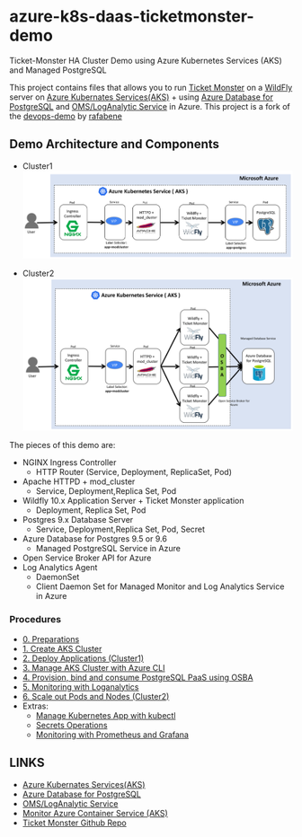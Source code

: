 # azure-k8s-daas-ticketmonster-demo
Ticket-Monster HA Cluster Demo using Azure Kubernetes Services (AKS) and Managed PostgreSQL

This project contains files that allows you to run [Ticket Monster](https://developers.redhat.com/ticket-monster/) on a [WildFly](http://www.wildfly.org/) server on [Azure Kubernates Services(AKS)](https://docs.microsoft.com/en-us/azure/aks/) + using [Azure Database for PostgreSQL](https://docs.microsoft.com/en-us/azure/postgresql/) and [OMS/LogAnalytic Service](https://docs.microsoft.com/en-us/azure/log-analytics/log-analytics-containers) in Azure. This project is a fork of the [devops-demo](https://github.com/rafabene/devops-demo) by [rafabene](https://github.com/rafabene)

## Demo Architecture and Components
- Cluster1
![](images/azure-k8s-cluster1.png)

- Cluster2
![](images/azure-k8s-cluster2.png)

The pieces of this demo are:

- NGINX Ingress Controller
    - HTTP Router (Service, Deployment, ReplicaSet, Pod)
- Apache HTTPD + mod_cluster
    - Service, Deployment,Replica Set, Pod
- Wildfly 10.x Application Server + Ticket Monster application
    - Deployment, Replica Set, Pod
- Postgres 9.x Database Server
    - Service, Deployment,Replica Set, Pod, Secret
- Azure Database for Postgres 9.5 or 9.6
    - Managed PostgreSQL Service in Azure
- Open Service Broker API for Azure
- Log Analytics Agent
    - DaemonSet
    - Client Daemon Set for Managed Monitor and Log Analytics Service in Azure

### Procedures
- [0. Preparations](docs/00-preparations.md)
- [1. Create AKS Cluster](docs/01-create-aks-cluster.md)
- [2. Deploy Applications (Cluster1)](docs/02-deploy-apps.md)
- [3. Manage AKS Cluster with Azure CLI](docs/03-manage-aks-cluster.md)
- [4. Provision, bind and consume PostgreSQL PaaS using OSBA](docs/04-osba-postgresql.md)
- [5. Monitoring with Loganalytics](docs/05-monitoring-with-oms-loganalytics.md)
- [6. Scale out Pods and Nodes (Cluster2)](docs/06-scale-out-pod-node.md)
- Extras:
    - [Manage Kubernetes App with kubectl](docs/k8s-operations-with-kubectl.md)
    - [Secrets Operations](docs/secret-operations.md)
    - [Monitoring with Prometheus and Grafana](docs/monitoring-with-prometheous-grafana.md)

## LINKS
- [Azure Kubernates Services(AKS)](https://docs.microsoft.com/en-us/azure/aks/)
- [Azure Database for PostgreSQL](https://docs.microsoft.com/en-us/azure/postgresql/)
- [OMS/LogAnalytic Service](https://docs.microsoft.com/en-us/azure/log-analytics/log-analytics-containers)
- [Monitor Azure Container Service (AKS)](https://docs.microsoft.com/en-us/azure/aks/tutorial-kubernetes-monitor)
- [Ticket Monster Github Repo](https://github.com/jboss-developer/ticket-monster)
